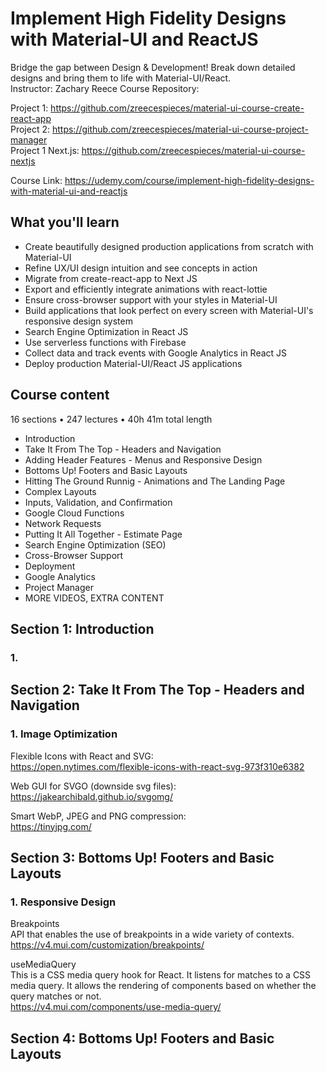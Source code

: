 # Implement High Fidelity Designs with Material-UI and ReactJS

Bridge the gap between Design & Development! Break down detailed designs and bring them to life with Material-UI/React.  
Instructor: Zachary Reece
Course Repository:

Project 1: https://github.com/zreecespieces/material-ui-course-create-react-app  
Project 2: https://github.com/zreecespieces/material-ui-course-project-manager  
Project 1 Next.js:
https://github.com/zreecespieces/material-ui-course-nextjs

Course Link: https://udemy.com/course/implement-high-fidelity-designs-with-material-ui-and-reactjs

## What you'll learn

- Create beautifully designed production applications from scratch with Material-UI
- Refine UX/UI design intuition and see concepts in action
- Migrate from create-react-app to Next JS
- Export and efficiently integrate animations with react-lottie
- Ensure cross-browser support with your styles in Material-UI
- Build applications that look perfect on every screen with Material-UI's responsive design system
- Search Engine Optimization in React JS
- Use serverless functions with Firebase
- Collect data and track events with Google Analytics in React JS
- Deploy production Material-UI/React JS applications

## Course content

16 sections • 247 lectures • 40h 41m total length

- Introduction
- Take It From The Top - Headers and Navigation
- Adding Header Features - Menus and Responsive Design
- Bottoms Up! Footers and Basic Layouts
- Hitting The Ground Runnig - Animations and The Landing Page
- Complex Layouts
- Inputs, Validation, and Confirmation
- Google Cloud Functions
- Network Requests
- Putting It All Together - Estimate Page
- Search Engine Optimization (SEO)
- Cross-Browser Support
- Deployment
- Google Analytics
- Project Manager
- MORE VIDEOS, EXTRA CONTENT

## Section 1: Introduction

### 1.

## Section 2: Take It From The Top - Headers and Navigation

### 1. Image Optimization

Flexible Icons with React and SVG:  
https://open.nytimes.com/flexible-icons-with-react-svg-973f310e6382

Web GUI for SVGO (downside svg files):  
https://jakearchibald.github.io/svgomg/

Smart WebP, JPEG and PNG compression:  
https://tinyjpg.com/

## Section 3: Bottoms Up! Footers and Basic Layouts

### 1. Responsive Design

Breakpoints  
API that enables the use of breakpoints in a wide variety of contexts.  
https://v4.mui.com/customization/breakpoints/

useMediaQuery  
This is a CSS media query hook for React. It listens for matches to a CSS media query. It allows the rendering of components based on whether the query matches or not.  
https://v4.mui.com/components/use-media-query/

## Section 4: Bottoms Up! Footers and Basic Layouts
